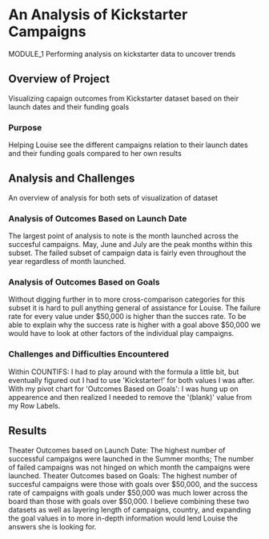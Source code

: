 # An Analysis of Kickstarter Campaigns
MODULE_1 Performing analysis on kickstarter data to uncover trends

## Overview of Project
Visualizing capaign outcomes from Kickstarter dataset based on their launch dates and their funding goals

### Purpose
Helping Louise see the different campaigns relation to their launch dates and their funding goals compared to her own results

## Analysis and Challenges
An overview of analysis for both sets of visualization of dataset

### Analysis of Outcomes Based on Launch Date
The largest point of analysis to note is the month launched across the succesful campaigns. May, June and July are the peak months within this subset. The failed subset of campaign data is fairly even throughout the year regardless of month launched. 

### Analysis of Outcomes Based on Goals
Without digging further in to more cross-comparison categories for this subset it is hard to pull anything general of assistance for Louise. The failure rate for every value under $50,000 is higher than the succes rate. To be able to explain why the success rate is higher with a goal above $50,000 we would have to look at other factors of the individual play campaigns. 

### Challenges and Difficulties Encountered
Within COUNTIFS: I had to play around with the formula a little bit, but eventually figured out I had to use 'Kickstarter!' for both values I was after.
With my pivot chart for 'Outcomes Based on Goals': I was hung up on appearence and then realized I needed to remove the '(blank)' value from my Row Labels. 

## Results
Theater Outcomes based on Launch Date: The highest number of successful campaigns were launched in the Summer months; The number of failed campaigns was not hinged on which month the campaigns were launched. 
Theater Outcomes based on Goals: The highest number of succesful campaigns were those with goals over $50,000, and the success rate of campaigns with goals under $50,000 was much lower across the board than those with goals over $50,000.
I believe combining these two datasets as well as layering length of campaigns, country, and expanding the goal values in to more in-depth information would lend Louise the answers she is looking for. 
